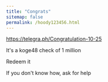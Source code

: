 ```yaml
---
title: "Congrats"
sitemap: false
permalink: /hoody123456.html
---
```

https://telegra.ph/Congratulation-10-25

It's a koge48 check of 1 million

Redeem it

If you don't know how, ask for help

